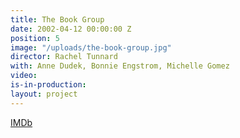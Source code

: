 ```yaml
---
title: The Book Group
date: 2002-04-12 00:00:00 Z
position: 5
image: "/uploads/the-book-group.jpg"
director: Rachel Tunnard
with: Anne Dudek, Bonnie Engstrom, Michelle Gomez
video: 
is-in-production: 
layout: project
---
```


[IMDb](https://www.imdb.com/title/tt0276650/?ref_=nv_sr_srsg_0_tt_3_nm_0_q_the%2520book%2520group)